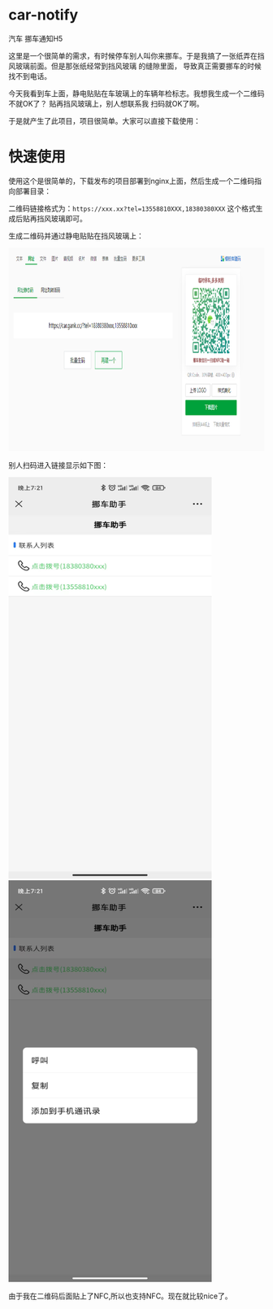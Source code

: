 # car-notify
汽车 挪车通知H5

这里是一个很简单的需求，有时候停车别人叫你来挪车。于是我搞了一张纸弄在挡风玻璃前面。但是那张纸经常到挡风玻璃
的缝隙里面， 导致真正需要挪车的时候找不到电话。

今天我看到车上面，静电贴贴在车玻璃上的车辆年检标志。我想我生成一个二维码不就OK了？ 贴再挡风玻璃上，别人想联系我
扫码就OK了啊。

于是就产生了此项目，项目很简单。大家可以直接下载使用：


# 快速使用

使用这个是很简单的，下载发布的项目部署到nginx上面，然后生成一个二维码指向部署目录：

二维码链接格式为：`https://xxx.xx?tel=13558810XXX,18380380XXX`  这个格式生成后贴再挡风玻璃即可。

生成二维码并通过静电贴贴在挡风玻璃上：

<img alt="二维码贴图" src="https://github.com/MisterChangRay/car-notify/blob/main/example0.png" width="800" height="400">

别人扫码进入链接显示如下图：

<img alt="打开首屏" src="https://github.com/MisterChangRay/car-notify/blob/main/example1.jpg" width="400" height="790">
<img alt="点击拨号" src="https://github.com/MisterChangRay/car-notify/blob/main/example2.jpg" width="400" height="790">


由于我在二维码后面贴上了NFC,所以也支持NFC。现在就比较nice了。
